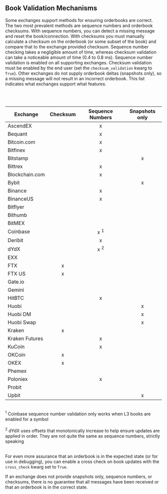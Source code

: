 ## Book Validation Mechanisms

Some exchanges support methods for ensuring orderbooks are correct. The two most prevalent methods are sequence numbers and orderbook checksums. With sequence numbers, you can detect a missing message and reset the book/connection. With checksums you must manually calculate a checksum on the orderbook (or some subset of  the book) and compare that to the exchange provided checksum. Sequence number checking takes a negligible amount of time, whereas checksum validation can take a noticeable amount of time (0.4 to 0.8 ms). Sequence number validation is enabled on all supporting exchanges. Checksum validation must be enabled by the end user (set the `checksum_validation` kwarg to `True`). Other exchanges do not supply orderbook deltas (snapshots only), so a missing message will not result in an incorrect orderbook. This list indicates what exchanges support what features. 

<br/>
<br/>

| Exchange      | Checksum      | Sequence Numbers | Snapshots only |
| ------------- |:-------------:| :---------------:|:--------------:|
| AscendEX      |               | x                |                |
| Bequant       |               | x                |                |
| Bitcoin.com   |               | x                |                |
| Bitfinex      |               | x                |                |
| Bitstamp      |               |                  | x              |
| Bittrex       |               | x                |                |
| Blockchain.com|               | x                |                |
| Bybit         |               |                  |   x            |
| Binance       |               |   x              |                |
| BinanceUS     |               | x                |                |
| Bitflyer      |               |                  |                |
| Bithumb       |               |                  |                |
| BitMEX        |               |                  |                |
| Coinbase      |               |  x <sup>1</sup>  |                |
| Deribit       |               | x                |                |
| dYdX          |               | x <sup>2</sup>   |                |
| EXX           |               |                  |                |
| FTX           | x             |                  |                |
| FTX US        | x             |                  |                |
| Gate.io       |               |                  |                |
| Gemini        |               |                  |                |
| HitBTC        |               |  x               |                |
| Huobi         |               |                  | x              |
| Huobi DM      |               |                  |  x             |
| Huobi Swap    |               |                  |  x             |
| Kraken        |    x          |                  |                |
| Kraken Futures|               | x                |                |
| KuCoin        |               | x                |                |
| OKCoin        |  x            |                  |                |
| OKEX          |  x            |                  |                |
| Phemex        |               |                  |                |
| Poloniex      |               | x                |                |
| Probit        |               |                  |                |
| Upbit         |               |                  |     x          |


<br/>
<sup>1</sup> Coinbase sequence number validation only works when L3 books are enabled for a symbol
<br/>
<br/>
<sup>2</sup> dYdX uses offsets that monotonically increase to help ensure updates are applied in order. They are not quite the same as sequence numbers, strictly speaking
<br/>
<br/>

For even more assurance that an orderbook is in the expected state (or for use in debugging), you can enable a cross check on book updates with the `cross_check` kwarg set to `True`.  

If an exchange does not provide snapshots only, sequence numbers, or checksums, there is no guarantee that all messages have been received or that an orderbook is in the correct state. 
